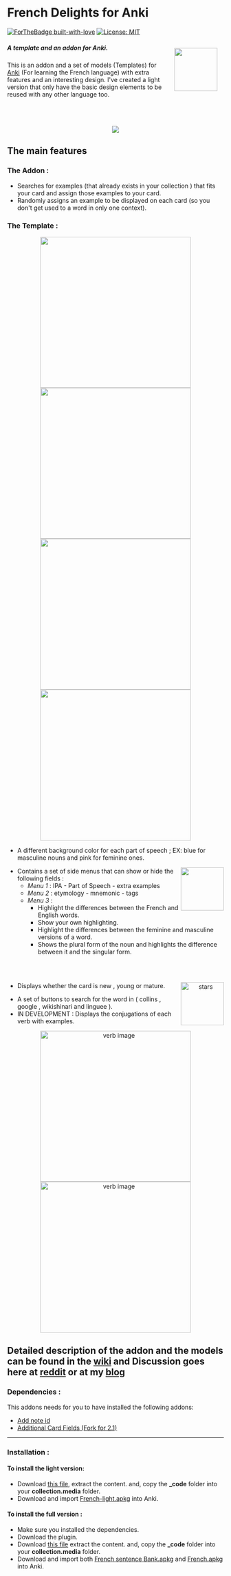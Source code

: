 # French Delights for Anki
[![ForTheBadge built-with-love](http://ForTheBadge.com/images/badges/built-with-love.svg)](https://GitHub.com/Naereen/)
 [![License: MIT](https://img.shields.io/badge/License-MIT-yellow.svg)](https://opensource.org/licenses/MIT)

  <img style="margin:15px;" align="right" src="https://raw.githubusercontent.com/ShoroukAziz/French-Delights-for-Anki/master/screenshots/logo.png" width="100px"  >

##### A template and an addon for Anki.

This is an addon and a set of models (Templates) for
[Anki](https://apps.ankiweb.net/) (For learning the French language) with extra features and an interesting design.
I've created a light version that only have the basic design elements to be reused with any other language too.
<br>
<br>
<br>
<br>
<p   align="center" >
  <img  src="https://raw.githubusercontent.com/ShoroukAziz/Anki-French-Delights/master/light%20version/screenshots/ezgif-6-249ca9708a04.gif?token=AGOGZYVE6SJ5TWJBGCIA3I26QJVG2"  >  
</p>


## The main features
### The Addon :
  * Searches for examples (that already exists in your collection ) that fits your card and assign those examples to your card.
  * Randomly assigns an example to be displayed on each card (so you don't get used to a word in only one context).

### The Template :
<p align="center">
 <img src="https://raw.githubusercontent.com/ShoroukAziz/Anki-French-Delights/master/screenshots/noun1.PNG?token=AGOGZYS7ZX6OC5PGF2DU6H26QFNWC" width="350" >  
  <img src="https://raw.githubusercontent.com/ShoroukAziz/French-Delights-for-Anki/master/screenshots/adverb.PNG"  width="350">  
  <img src="https://raw.githubusercontent.com/ShoroukAziz/French-Delights-for-Anki/master/screenshots/verb.PNG"  width="350">  
  <img src="https://raw.githubusercontent.com/ShoroukAziz/French-Delights-for-Anki/master/screenshots/adj.PNG"  width="350">  

</p>

  * A different background color for each part of speech ; EX: blue for masculine nouns and pink for feminine ones.

  <p >
    <img  align=right src="https://raw.githubusercontent.com/ShoroukAziz/Anki-French-Delights/master/screenshots/menu.PNG?token=AGOGZYU3HU2PBCNJV3E7GW26QFN7W" width="100" >  
  </p>

  * Contains a set of side menus that can show or hide the following fields :
    * *Menu 1* : IPA - Part of Speech - extra examples
    * *Menu 2* : etymology - mnemonic - tags
    * *Menu 3* :
      * Highlight the differences between the French and English words.
      * Show your own highlighting.
      * Highlight the differences between the feminine and masculine versions of a word.
      * Shows the plural form of the noun and highlights the difference between it and the singular form.
      

<br>
<br>
<p>
      <p align=center >
        <img  align=right src="https://raw.githubusercontent.com/ShoroukAziz/Anki-French-Delights/master/screenshots/stars.PNG?token=AGOGZYTYBIMGOGJ4FJGUTYC6QFOB2" width="100" title="stars">  
      </p>

  * Displays whether the card is new , young or mature.
</p>


  * A set of buttons to search for the word in ( collins , google , wikishinari and linguee ).
  * IN DEVELOPMENT : Displays the conjugations of each verb with examples.
  <p   align=center>
    <img   src="https://raw.githubusercontent.com/ShoroukAziz/Anki-French-Delights/master/screenshots/cong.PNG?token=AGOGZYSMTHILUE6UAOR5SLS6QFN4I" width="350" title="verb image">  
    <img src="https://raw.githubusercontent.com/ShoroukAziz/Anki-French-Delights/master/screenshots/cong2.PNG?token=AGOGZYRGIJZKJHG7SB6VDHC6QFN5S" width="350" title="verb image">  
  </p>


**Detailed description of the addon and the models can be found in the [wiki](https://github.com/ShoroukAziz/Anki-French-Delights/wiki) and Discussion goes here at [reddit]() or at my [blog]()**
---


### Dependencies :
  This addons needs for you to have installed the following addons:
  * [Add note id](https://ankiweb.net/shared/info/1672832404)
  * [Additional Card Fields (Fork for 2.1)](https://ankiweb.net/shared/info/744725736)
  ___

### Installation :
 #### To install the light version:
  * Download [this file](https://github.com/ShoroukAziz/Anki-French-Delights/raw/master/light%20version/_code.rar), extract the content. and, copy the  **_code** folder into your **collection.media** folder.
  *   Download and import [French-light.apkg](https://github.com/ShoroukAziz/Anki-French-Delights/raw/master/light%20version/French-light.apkg) into Anki.

#### To install the full version :
  * Make sure you installed the dependencies.
  * Download the plugin.
  * Download [this file](https://github.com/ShoroukAziz/Anki-French-Delights/raw/master/_code.rar) extract the content. and, copy the  **_code** folder into your **collection.media** folder.
  * Download and import both [French sentence Bank.apkg](https://github.com/ShoroukAziz/Anki-French-Delights/raw/master/French%20sentence%20Bank.apkg) and [French.apkg](https://github.com/ShoroukAziz/Anki-French-Delights/raw/master/French.apkg) into Anki.
